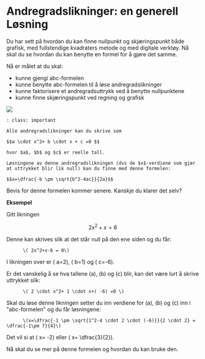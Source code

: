 # Andregradslikninger: en generell Løsning

Du har sett på hvordan du kan finne nullpunkt og skjæringspunkt både grafisk, med fullstendige kvadraters metode og med digitale verktøy. Nå skal du se hvordan du kan benytte en formel for å gjøre det samme.

Nå er målet at du skal: 

* kunne gjengi abc-formelen
* kunne benytte abc-formelen til å løse andregradslikninger
* kunne faktorisere et andregradsuttrykk ved å benytte nullpunktene
* kunne finne skjæringspunkt ved regning og grafisk

![](/bilder/neven-krcmarek-145603-unsplash.jpg)

```{admonition} abc-formelen
: class: important

Alle andregradslikninger kan du skrive som 

$$a \cdot x^2+ b \cdot x + c =0 $$ 

hvor $a$, $b$ og $c$ er reelle tall.

Løsningene av denne andregradslikningen (dvs de $x$-verdiene som gjør at uttrykket blir lik null) kan du finne med denne formelen:

$$x=\dfrac{-b \pm \sqrt{b^2-4ac}}{2a}$$

```

Bevis for denne formelen kommer senere. Kanskje du klarer det selv?

**Eksempel**

Gitt likningen 

$$2x^2 +x =6$$

Denne kan skrives slik at det står null på den ene siden og du får:

          \( 2x^2+x-6 = 0\)

I likningen over er \( a=2\), \( b=1\) og \( c=-6\). 

Er det vanskelig å se hva tallene \(a\), \(b\) og \(c\) blir, kan det være lurt å skrive uttrykket slik: 

          \( 2 \cdot x^2+ 1 \cdot x+( -6) =0 \)

Skal du løse denne likningen setter du inn verdiene for \(a\), \(b\) og \(c\) inn i "abc-formelen" og du får løsningene:

          \(x=\dfrac{-1 \pm \sqrt{1^2-4 \cdot 2 \cdot (-6)}}{2 \cdot 2} = \dfrac{-1\pm 7}{4}\)

Det vil si at \( x= -2\) eller \( x= \dfrac{3}{2}\). 

Nå skal du se mer på denne formelen og hvordan du kan bruke den.
